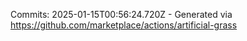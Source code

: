 Commits: 2025-01-15T00:56:24.720Z - Generated via https://github.com/marketplace/actions/artificial-grass
<br>
